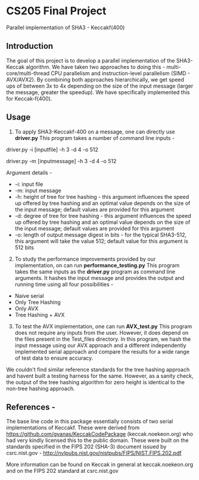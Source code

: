 # CS205 Final Project
Parallel implementation of SHA3 - Keccakf(400)

## Introduction 
The goal of this project is to develop a parallel implementation of the SHA3-Keccak algorithm. We have taken two approaches to doing this - multi-core/multi-thread CPU parallelism and instruction-level parallelism (SIMD - AVX/AVX2). By combining both approaches hierarchically, we get speed ups of between 3x to 4x depending on the size of the input message (larger the message, greater the speedup). 
We have specifically implemented this for Keccak-f(400). 

## Usage 
1) To apply SHA3-Keccakf-400 on a message, one can directly use **driver.py** This program takes a number of command line inputs - 

driver.py -i [inputfile] -h 3 -d 4 -o 512 

driver.py -m [inputmessage] -h 3 -d 4 -o 512

  Argument details - 
- -i: input file
- -m: input message
- -h: height of tree for tree hashing - this argument influences the speed up offered by tree hashing and an optimal value depends on the size of the input message; default values are provided for this argument
- -d: degree of tree for tree hashing - this argument influences the speed up offered by tree hashing and an optimal value depends on the size of the input message; default values are provided for this argument
- -o: length of output message digest in bits - for the typical SHA3-512, this argument will take the value 512; default value for this argument is 512 bits

2) To study the performance improvements provided by our implementation, on can run **performance_testing.py** This program takes the same inputs as the **driver.py** program as command line arguments. It hashes the input message and provides the output and running time using all four possibilities - 
- Naive serial
- Only Tree Hashing
- Only AVX
- Tree Hashing + AVX

3) To test the AVX implementation, one can run **AVX_test.py** This program does not require any inputs from the user. However, it does depend on the files present in the Test_files directory. In this program, we hash the input message using our AVX approach and a different independently implemented serial approach and compare the results for a wide range of test data to ensure accuracy.

We couldn't find similar reference standards for the tree hashing approach and havent built a testing harness for the same. However, as a sanity check, the output of the tree hashing algorithm for zero height is identical to the non-tree hashing approach. 

## References - 
The base line code in this package essentially consists of two serial implementations of Keccakf. These were derived from https://github.com/gvanas/KeccakCodePackage (keccak.noekeon.org) who had very kindly licensed this to the public domain. These were built on the standards specified in the FIPS 202 (SHA-3) document issued by csrc.nist.gov - http://nvlpubs.nist.gov/nistpubs/FIPS/NIST.FIPS.202.pdf

More information can be found on Keccak in general at keccak.noekeon.org and on the FIPS 202 standard at csrc.nist.gov



